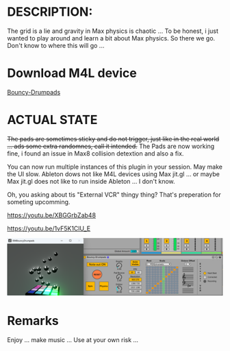 # DESCRIPTION:

The grid is a lie and gravity in Max physics is chaotic ... To be honest, i just wanted to play around and learn a bit about Max physics. So there we go. Don't know to where this will go ...

# Download M4L device

[Bouncy-Drumpads](https://github.com/th-m-vogel/Max-Patches/raw/main/M4L-Devices/Bouncy-Drumpads/Bouncy-Drumpads.amxd "Download")

# ACTUAL STATE

~~The pads are sometimes sticky and do not trigger, just like in the real world ... ads some extra randomnes, call it intended.~~
The Pads are now working fine, i found an issue in Max8 collision detextion and also a fix.

You can now run multiple instances of this plugin in your session. May make the UI slow. Ableton dows not like M4L devices using Max jit.gl ... or maybe Max jit.gl does not like to run inside Ableton ... I don't know.

Oh, you asking about tis "External VCR" thingy thing? That's preperation for someting upcomming.

https://youtu.be/XBGGrbZab48

https://youtu.be/1vF5K1ClU_E 

![Screenshot](./Device-Screenshot.png)

# Remarks

Enjoy ... make music ... Use at your own risk ... 

